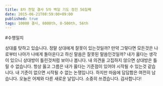 ```yaml
---
title: 8차 천일 결사 5차 백일 기도 정진 56일째
date: 2015-06-21T08:59:00+09:00
published: true
tags: 10000 결사, 8000th, 8-500th, 56th
---
```


#수행일지

상대를 탓하고 있습니다. 정말 상대에게 잘못이 있는것일까? 만약 그렇다면 모든것은 나로부터 나아가 나에게 돌아온다고 하신 말씀은 잘못된 말씀인것일까? 내가 옳다는 생각이 있으니 상대방이 틀린것처럼 보이나 봅니다. 내 의견을 고집하지 않으면 상대방은 틀릴 수 없습니다. 항상 옳고 그름은 내가 옳다는 기준점이 있어야 시작될 수 있는것 같습니다. 내 기준이 없으면 시작될 수 없는 논쟁입니다. 하지만 마음에 답답함은 여전히 남습니다. 오늘은 어제와 다른 새로운 날입니다. 소중히 쓰겠습니다. 감사합니다!
